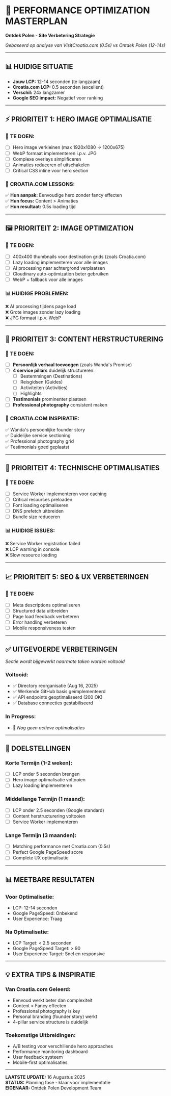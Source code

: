 # 🚀 PERFORMANCE OPTIMIZATION MASTERPLAN
**Ontdek Polen - Site Verbetering Strategie**

*Gebaseerd op analyse van VisitCroatia.com (0.5s) vs Ontdek Polen (12-14s)*

---

## 📊 **HUIDIGE SITUATIE**
- **Jouw LCP:** 12-14 seconden (te langzaam)
- **Croatia.com LCP:** 0.5 seconden (excellent)
- **Verschil:** 24x langzamer
- **Google SEO impact:** Negatief voor ranking

---

## ⚡ **PRIORITEIT 1: HERO IMAGE OPTIMALISATIE**

### 🎯 **TE DOEN:**
- [ ] Hero image verkleinen (max 1920x1080 → 1200x675)
- [ ] WebP formaat implementeren i.p.v. JPG
- [ ] Complexe overlays simplificeren 
- [ ] Animaties reduceren of uitschakelen
- [ ] Critical CSS inline voor hero section

### 📝 **CROATIA.COM LESSONS:**
✅ **Hun aanpak:** Eenvoudige hero zonder fancy effecten  
✅ **Hun focus:** Content > Animaties  
✅ **Hun resultaat:** 0.5s loading tijd

---

## 🖼️ **PRIORITEIT 2: IMAGE OPTIMIZATION**

### 🎯 **TE DOEN:**
- [ ] 400x400 thumbnails voor destination grids (zoals Croatia.com)
- [ ] Lazy loading implementeren voor alle images
- [ ] AI processing naar achtergrond verplaatsen
- [ ] Cloudinary auto-optimization beter gebruiken
- [ ] WebP + fallback voor alle images

### 📊 **HUIDIGE PROBLEMEN:**
❌ AI processing tijdens page load  
❌ Grote images zonder lazy loading  
❌ JPG formaat i.p.v. WebP

---

## 📱 **PRIORITEIT 3: CONTENT HERSTRUCTURERING**

### 🎯 **TE DOEN:**
- [ ] **Persoonlijk verhaal toevoegen** (zoals Wanda's Promise)
- [ ] **4 service pillars** duidelijk structureren:
  - [ ] Bestemmingen (Destinations)
  - [ ] Reisgidsen (Guides) 
  - [ ] Activiteiten (Activities)
  - [ ] Highlights
- [ ] **Testimonials** prominenter plaatsen
- [ ] **Professional photography** consistent maken

### 📝 **CROATIA.COM INSPIRATIE:**
✅ Wanda's persoonlijke founder story  
✅ Duidelijke service sectioning  
✅ Professional photography grid  
✅ Testimonials goed geplaatst

---

## 🔧 **PRIORITEIT 4: TECHNISCHE OPTIMALISATIES**

### 🎯 **TE DOEN:**
- [ ] Service Worker implementeren voor caching
- [ ] Critical resources preloaden
- [ ] Font loading optimaliseren
- [ ] DNS prefetch uitbreiden
- [ ] Bundle size reduceren

### 📊 **HUIDIGE ISSUES:**
❌ Service Worker registration failed  
❌ LCP warning in console  
❌ Slow resource loading

---

## 📈 **PRIORITEIT 5: SEO & UX VERBETERINGEN**

### 🎯 **TE DOEN:**
- [ ] Meta descriptions optimaliseren
- [ ] Structured data uitbreiden
- [ ] Page load feedback verbeteren
- [ ] Error handling verbeteren
- [ ] Mobile responsiveness testen

---

## ✅ **UITGEVOERDE VERBETERINGEN**
*Sectie wordt bijgewerkt naarmate taken worden voltooid*

### **Voltooid:**
- ✅ Directory reorganisatie (Aug 16, 2025)
- ✅ Werkende GitHub basis geïmplementeerd
- ✅ API endpoints geoptimaliseerd (200 OK)
- ✅ Database connecties gestabiliseerd

### **In Progress:**
- 🔄 *Nog geen actieve optimalisaties*

---

## 🎯 **DOELSTELLINGEN**

### **Korte Termijn (1-2 weken):**
- [ ] LCP onder 5 seconden brengen
- [ ] Hero image optimalisatie voltooien
- [ ] Lazy loading implementeren

### **Middellange Termijn (1 maand):**
- [ ] LCP onder 2.5 seconden (Google standard)
- [ ] Content herstructurering voltooien
- [ ] Service Worker implementeren

### **Lange Termijn (3 maanden):**
- [ ] Matching performance met Croatia.com (0.5s)
- [ ] Perfect Google PageSpeed score
- [ ] Complete UX optimalisatie

---

## 📊 **MEETBARE RESULTATEN**

### **Voor Optimalisatie:**
- LCP: 12-14 seconden
- Google PageSpeed: Onbekend
- User Experience: Traag

### **Na Optimalisatie:**
- LCP Target: < 2.5 seconden
- Google PageSpeed Target: > 90
- User Experience Target: Snel en responsive

---

## 💡 **EXTRA TIPS & INSPIRATIE**

### **Van Croatia.com Geleerd:**
- Eenvoud werkt beter dan complexiteit
- Content > Fancy effecten
- Professional photography is key
- Personal branding (founder story) werkt
- 4-pillar service structure is duidelijk

### **Toekomstige Uitbreidingen:**
- A/B testing voor verschillende hero approaches
- Performance monitoring dashboard
- User feedback systeem
- Mobile-first optimalisaties

---

**LAATSTE UPDATE:** 16 Augustus 2025  
**STATUS:** Planning fase - klaar voor implementatie  
**EIGENAAR:** Ontdek Polen Development Team